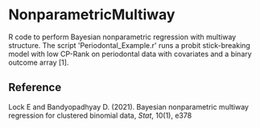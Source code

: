 # NonparametricMultiway
R code to perform Bayesian nonparametric regression with multiway structure.  The script 'Periodontal_Example.r' runs a probit stick-breaking model with low CP-Rank on periodontal data with covariates and a binary outcome array [1].  

## Reference
Lock E and Bandyopadhyay D. (2021). Bayesian nonparametric multiway regression for clustered binomial data, *Stat*, 10(1), e378
